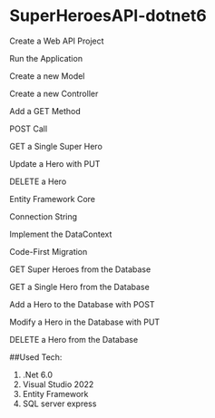 # SuperHeroesAPI-dotnet6

Create a Web API Project

Run the Application

Create a new Model

Create a new Controller

Add a GET Method

POST Call

GET a Single Super Hero

Update a Hero with PUT

DELETE a Hero

Entity Framework Core

Connection String

Implement the DataContext

Code-First Migration

GET Super Heroes from the Database

GET a Single Hero from the Database

Add a Hero to the Database with POST

Modify a Hero in the Database with PUT

DELETE a Hero from the Database

##Used Tech:
1. .Net 6.0
2. Visual Studio 2022
3. Entity Framework
4. SQL server express
